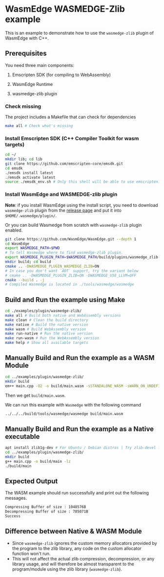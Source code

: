 # WasmEdge WASMEDGE-Zlib example

This is an example to demonstrate how to use the `wasmedge-zlib` plugin of WasmEdge with C++.

## Prerequisites

You need three main components:

1. Emscripten SDK (for compiling to WebAssembly)

2. WasmEdge Runtime

3. wasmedge-zlib plugin

### Check missing


The project includes a Makefile that can check for dependencies
```bash
make all # Check what's missing
```

### Install Emscripten SDK (C++ Compiler Toolkit for wasm targets)

```bash
cd ~/
mkdir lib; cd lib
git clone https://github.com/emscripten-core/emsdk.git
cd emsdk
./emsdk install latest
./emsdk activate latest
source ./emsdk_env.sh # Only this shell will be able to use emscripten.
```

### Install WasmEdge and WASMEDGE-zlib plugin

**Note**: if you install WasmEdge using the install script, you need to download `wasmedge-zlib` plugin from the [release page](https://github.com/WasmEdge/WasmEdge/releases/) and put it into `$HOME/.wasmedge/plugin/`.

Or you can build Wasmedge from scratch with `wasmedge-zlib` plugin enabled.

```bash
git clone https://github.com/WasmEdge/WasmEdge.git --depth 1
cd WasmEdge
export WASMEDGE_PATH=$PWD
# To tell Wasmedge where to find wasmedge-zlib plugin.
export WASMEDGE_PLUGIN_PATH=$WASMEDGE_PATH/build/plugins/wasmedge_zlib
mkdir build; cd build
cmake .. -DWASMEDGE_PLUGIN_WASMEDGE_ZLIB=ON
# In case you don't want `AOT` support, try the variant below
# cmake .. -DWASMEDGE_PLUGIN_ZLIB=ON -DWASMEDGE_USE_LLVM=OFF
cmake --build . -j
# Compiled Wasmedge is located in ./tools/wasmedge/wasmedge
```

## Build and Run the example using Make

```bash
cd ./examples/plugin/wasmedge-zlib/
make all # Build both native and WebAssembly versions
make clean # Clean the build directory
make native # Build the native version
make wasm # Build WebAssembly version
make run-native # Run the native version
make run-wasm # Run the WebAssembly version
make help # Show all available targets
```

## Manually Build and Run the example as a WASM Module

```bash
cd ../examples/plugin/wasmedge-zlib/
mkdir build
em++ main.cpp -O2 -o build/main.wasm -sSTANDALONE_WASM -sWARN_ON_UNDEFINED_SYMBOLS=0
```

Then we get `build/main.wasm`.

We can run this example with `Wasmedge` with the following command

```bash
../../../build/tools/wasmedge/wasmedge build/main.wasm
```

## Manually Build and Run the example as a Native executable

```bash
apt install zlib1g-dev # For Ubuntu / Debian distros | Try zlib-devel for fedora | Try `brew install zlib` for macOS
cd ../examples/plugin/wasmedge-zlib/
mkdir build
g++ main.cpp -o build/main -lz
./build/main
```

## Expected Output

The WASM example should run successfully and print out the following messages.

```bash
Compressing Buffer of size : 1048576B
Decompressing Buffer of size : 785071B
Success
```

## Difference between Native & WASM Module

- Since `wasmedge-zlib` ignores the custom memory allocators provided by the program to the zlib library, any code on the custom allocator function won't run.
- This will not affect the actual zlib compression, decompression, or any library usage, and will therefore be almost transparent to the program/module using the zlib library (`wasmedge-zlib`).
